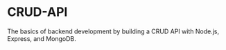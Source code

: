 # CRUD-API
The basics of backend development by building a CRUD API with Node.js, Express, and MongoDB. 
